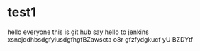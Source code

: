# test1

hello everyone this is git hub say hello to jenkins
xsncjddhbsdgfyiusdgfhgfBZawscta o8r gfzfydgkucf yU BZDYtf
